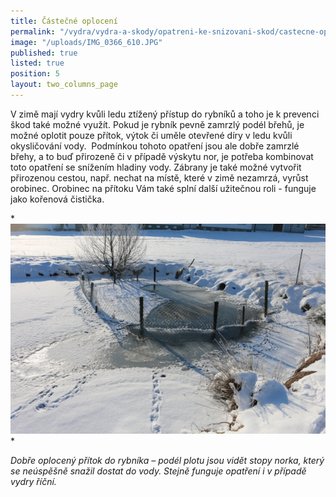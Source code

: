 ```yaml
---
title: Částečné oplocení
permalink: "/vydra/vydra-a-skody/opatreni-ke-snizovani-skod/castecne-oploceni"
image: "/uploads/IMG_0366_610.JPG"
published: true
listed: true
position: 5
layout: two_columns_page
---
```

V zimě mají vydry kvůli ledu ztížený přístup do rybníků a toho je k
prevenci škod také možné využít. Pokud je rybník pevně zamrzlý podél
břehů, je možné oplotit pouze přítok, výtok či uměle otevřené díry v
ledu kvůli okysličování vody.  Podmínkou tohoto opatření jsou ale dobře
zamrzlé břehy, a to buď přirozeně či v případě výskytu nor, je potřeba
kombinovat toto opatření se snížením hladiny vody. Zábrany je také možné
vytvořit přirozenou cestou, např. nechat na místě, které v zimě
nezamrzá, vyrůst orobinec. Orobinec na přítoku Vám také splní další
užitečnou roli - funguje jako kořenová čistička.

*![](/uploads/IMG_0367_610.JPG)  
*

*Dobře oplocený přítok do rybníka – podél plotu jsou vidět stopy norka,
který se neúspěšně snažil dostat do vody. Stejně funguje opatření i v
případě vydry říční.*
